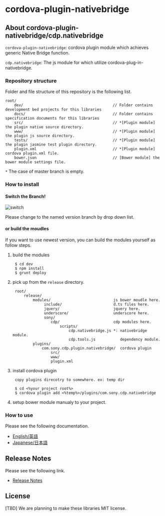 ﻿# cordova-plugin-nativebridge

## About cordova-plugin-nativebridge/cdp.nativebridge

`cordova-plugin-nativebridge`: cordova plugin module which achieves generic Native Bridge function.

`cdp.nativebridge`: The js module for which utilize cordova-plug-in-nativebridge.


### Repository structure
Folder and file structure of this repository is the following list.

    root/
        dev/                                        // Folder contains development bed projects for this libraries
        docs/                                       // Folder contains specification documents for this libraries
        src/                                        // *[Plugin module] the plugin native source directory.
        www/                                        // *[Plugin module] the plugin js source directory.
        tests/                                      // *[Plugin module] the plugin jasmine test plugin directory.
        plugin.xml                                  // *[Plugin module] cordova plugin.xml file.
        bower.json                                  // [Bower module] the bower module settings file.

 `*` The case of master branch is empty.

### How to install

#### Switch the Branch!

![switch](http://scm.sm.sony.co.jp/gitlab/cdp-jp/cordova-plugin-nativebridge/raw/master/docs/images/switch_the_branch.png)

Please change to the named version branch by drop down list.

#### or build the moudles

If you want to use newest version, you can build the modules yourself as follow steps.

1. build the modules

        $ cd dev
        $ npm install
        $ grunt deploy

2. pick up from the `release` directory.

        root/
            release/
                modules/                            js bower moudle here.
                     include/                       d.ts files here.
                     jquery/                        jquery here.
                     underscore/                    underscore here.
                     sony/
                        cdp/                        cdp modules here.
                            scripts/
                                cdp.nativebridge.js *: nativebridge module.
                                cdp.tools.js           dependency module.
                plugins/
                    com.sony.cdp.plugin.nativebridge/  cordova plugin
                        src/
                        www/
                        plugin.xml

3. install cordova plugin

        copy plugins direcotry to somewhere. ex: temp dir
        
        $ cd <%your project root%>
        $ cordova plugin add <%temp%>/plugins/com.sony.cdp.nativebridge

4. setup bower module manualy to your project.

### How to use
Please see the following documentation.

- [English/英語](docs/en)
- [Japanese/日本語](docs/jp)

## Release Notes
Please see the following link.

- [Release Notes](RELEASENOTE.md)


## License

[TBD] We are planning to make these libraries MIT license.
